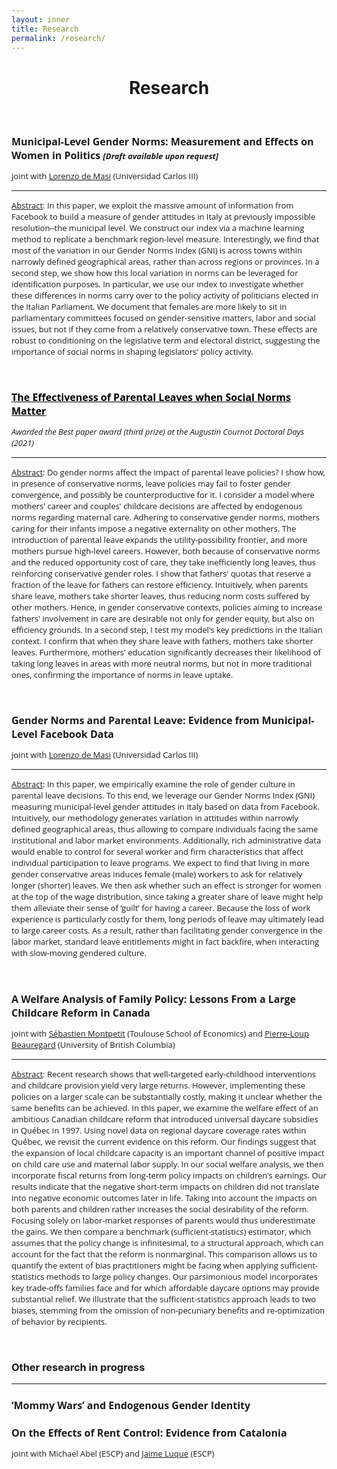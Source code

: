 ```yaml
---
layout: inner
title: Research
permalink: /research/
---
```


<style>
  .line-spacing {
    margin-bottom: 0em; /* custom line spacing */
  }
</style>

<head>
<link rel="shortcut icon" type="image/png" href="/favicon2.png">
</head>

# <center> Research </center>

<p>&nbsp;
</p>

<h1 class="line-spacing" style="font-size:16px;font-family: Open Sans, sans-serif">
  Municipal-Level Gender Norms: Measurement and Effects on Women in Politics
  <span style="font-size: 13px;font-family: Open Sans, sans-serif"><em>[Draft available upon request]</em></span>
</h1>
<p class="line-spacing" style="font-size:13px;font-family: Open Sans, sans-serif">joint with <a href="http://economics.uc3m.es/personal/de-massi/"><u>Lorenzo de Masi</u></a> (Universidad Carlos III)</p>

---

<p style="font-size:13px;font-family: Open Sans, sans-serif"><u>Abstract</u>: In this paper, we exploit the massive amount of information from Facebook to build a measure of gender attitudes in Italy at previously impossible resolution&#8210;the municipal level. We construct our index via a machine learning method to replicate a benchmark region-level measure. Interestingly, we find that most of the variation in our Gender Norms Index (GNI) is across towns within narrowly defined geographical areas, rather than across regions or provinces. In a second step, we show how this local variation in norms can be leveraged for identification purposes. In particular, we use our index to investigate whether these differences in norms carry over to the policy activity of politicians elected in the Italian Parliament. We document that females are more likely to sit in parliamentary committees focused on gender-sensitive matters, labor and social issues, but not if they come from a relatively conservative town. These effects are robust to conditioning on the legislative term and electoral district, suggesting the importance of social norms in shaping legislators' policy activity.</p>

<p>&nbsp;
</p>




<h1 class="line-spacing"
  style="font-size:16px;color:Black;font-family: Open Sans, sans-serif"><a style="color:Black"  href="https://drive.google.com/file/d/1K06sRgc7v2mwntaFGWQSMts6iJFjnuKc/view?usp=share_link"><u>The Effectiveness of Parental Leaves when Social Norms Matter</u></a>
</h1>
<p class="line-spacing" style="font-size:13px;font-family: Open Sans, sans-serif"><em>Awarded the Best paper award (third prize) at the Augustin Cournot Doctoral Days (2021)</em></p>

---

<p style="font-size:13px;font-family: Open Sans, sans-serif"><u>Abstract</u>: Do gender norms affect the impact of parental leave policies? I show how, in presence of conservative norms, leave policies may fail to foster gender convergence, and possibly be counterproductive for it. I consider a model where mothers' career and couples' childcare decisions are affected by endogenous norms regarding maternal care. Adhering to conservative gender norms, mothers caring for their infants impose a negative externality on other mothers. The introduction of parental leave expands the utility-possibility frontier, and more mothers pursue high-level careers. However, both because of conservative norms and the reduced opportunity cost of care, they take inefficiently long leaves, thus reinforcing conservative gender roles. I show that fathers' quotas that reserve a fraction of the leave for fathers can restore efficiency. Intuitively, when parents share leave, mothers take shorter leaves, thus reducing norm costs suffered by other mothers. Hence, in gender conservative contexts, policies aiming to increase fathers' involvement in care are desirable not only for gender equity, but also on efficiency grounds. In a second step, I test my model's key predictions in the Italian context. I confirm that when they share leave with fathers, mothers take shorter leaves. Furthermore, mothers' education significantly decreases their likelihood of taking long leaves in areas with more neutral norms, but not in more traditional ones, confirming the importance of norms in leave uptake.</p>

<p>&nbsp;
</p>



<h1 class="line-spacing"
  style="font-size:16px;font-family: Open Sans, sans-serif">Gender Norms and Parental Leave: Evidence from Municipal-Level Facebook
Data
</h1>
<p class="line-spacing" style="font-size:13px;font-family: Open Sans, sans-serif">joint with <a href="http://economics.uc3m.es/personal/de-massi/"><u>Lorenzo de Masi</u></a> (Universidad Carlos III)</p>

---

<p style="font-size:13px;font-family: Open Sans, sans-serif"><u>Abstract</u>: In this paper, we empirically examine the role of gender culture in parental leave decisions. To this end, we leverage our Gender Norms Index (GNI) measuring municipal-level gender attitudes in Italy based on data from Facebook. Intuitively, our methodology generates variation in attitudes within narrowly defined geographical areas, thus allowing to compare individuals facing the same institutional and
labor market environments. Additionally, rich administrative data would enable to control for several worker and firm characteristics that affect individual participation to leave programs. We expect to find that living in more gender conservative areas induces female (male) workers to ask for relatively longer (shorter) leaves. We then ask whether such an effect is stronger for women at the top of the wage distribution, since taking a greater share of leave might help them alleviate their sense of &#8216;guilt&#8217; for having a career. Because the loss of work experience is particularly costly for them, long periods of leave may ultimately lead to large career costs. As a result, rather than facilitating gender convergence in the labor market, standard leave entitlements might in fact backfire, when interacting with slow-moving gendered culture.</p>

<p>&nbsp;
</p>





<h1 class="line-spacing"
    style="font-size:16px;font-family: Open Sans, sans-serif">A Welfare Analysis of Family Policy: Lessons From a Large Childcare Reform in Canada</h1>
<p class="line-spacing" style="font-size:13px;font-family: Open Sans, sans-serif">joint with <a href="https://www.sebastienmontpetit.com/en/"><u>Sébastien Montpetit</u></a> (Toulouse School of Economics) and <a href="https://sites.google.com/view/pierreloupbeauregard/"><u>Pierre-Loup Beauregard</u></a> (University of British Columbia)</p>

---
<p style="font-size:13px;font-family: Open Sans, sans-serif"><u>Abstract</u>: Recent research shows that well-targeted early-childhood interventions and childcare
provision yield very large returns. However, implementing these policies on a larger scale can be substantially costly, making it unclear whether the same benefits can be achieved. In this paper, we examine the welfare effect of an ambitious Canadian childcare reform that introduced universal daycare subsidies in Québec in 1997. Using novel data on regional daycare coverage rates within Québec, we revisit the current evidence on this reform. Our findings suggest that the expansion of local childcare capacity is an important channel of positive impact on child care use and maternal labor supply. In our social welfare analysis, we then incorporate fiscal returns from long-term policy impacts on children's earnings. Our results indicate that the negative short-term impacts on children did not translate
into negative economic outcomes later in life. Taking into account the impacts on both parents and children rather increases the social desirability of the reform. Focusing solely on labor-market responses of parents would thus underestimate the gains. We then compare a benchmark (sufficient-statistics) estimator, which assumes that the policy change is infinitesimal, to a structural approach, which can account for the fact that the reform is nonmarginal. This comparison allows us to quantify the extent of bias practitioners might be facing when applying sufficient-statistics methods to large policy changes. Our parsimonious model incorporates key trade-offs families face and for which affordable daycare options may provide substantial relief. We illustrate that the sufficient-statistics approach leads to
two biases, stemming from the omission of non-pecuniary benefits and re-optimization of behavior by recipients.</p>

<p>&nbsp;
</p>

### Other research in progress

---

<h1 
    style="font-size:16px;font-family: Open Sans, sans-serif">&#8216;Mommy Wars&#8217; and Endogenous Gender Identity
</h1>

<h1 class="line-spacing" 
    style="font-size:16px;font-family: Open Sans, sans-serif">On the Effects of Rent Control: Evidence from Catalonia
</h1>
<p class="line-spacing" style="font-size:13px;font-family: Open Sans, sans-serif">joint with Michael Abel (ESCP) and <a href="https://www.escp.eu/luque-jaime/"><u>Jaime Luque</u></a> (ESCP)</p>


